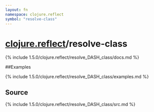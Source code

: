 ```yaml
---
layout: fn
namespace: clojure.reflect
symbol: "resolve-class"
---
```


# [clojure.reflect](../)/resolve-class

{% include 1.5.0/clojure.reflect/resolve_DASH_class/docs.md %}

##Examples

{% include 1.5.0/clojure.reflect/resolve_DASH_class/examples.md %}
## Source
{% include 1.5.0/clojure.reflect/resolve_DASH_class/src.md %}

